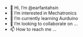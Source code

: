 - 👋 Hi, I’m @earfantahsin
- 👀 I’m interested in Mechatronics
- 🌱 I’m currently learning Aurduino
- 💞️ I’m looking to collaborate on ...
- 📫 How to reach me ...

<!---
earfantahsin/earfantahsin is a ✨ special ✨ repository because its `README.md` (this file) appears on your GitHub profile.
You can click the Preview link to take a look at your changes.
--->
